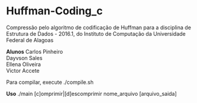 # Huffman-Coding_c
Compressão pelo algoritmo de codificação de Huffman para a disciplina de Estrutura de Dados - 2016.1, do Instituto de Computação da Universidade Federal de Alagoas  


**Alunos**
Carlos Pinheiro  
Dayvson Sales  
Ellena Oliveira  
Victor Accete  

Para compilar, execute ./compile.sh  

**Uso**
./main [c]omprimir|[d]escomprimir nome_arquivo [arquivo_saida]  
